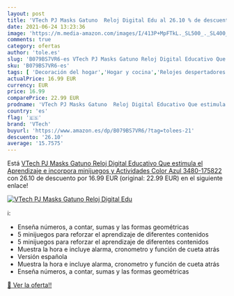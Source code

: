 ```yaml
---
layout: post
title: 'VTech PJ Masks Gatuno  Reloj Digital Edu al 26.10 % de descuento'
date: 2021-06-24 13:23:36
image: 'https://m.media-amazon.com/images/I/413P+MpFTkL._SL500_._SL400_.jpg'
comments: true
category: ofertas
author: 'tole.es'
slug: 'B079BS7VR6-es VTech PJ Masks Gatuno Reloj Digital Educativo Que estimula...'
sku: 'B079BS7VR6-es'
tags: [ 'Decoración del hogar','Hogar y cocina','Relojes despertadores','Relojes y despertadores para el hogar','vtech', ]
actualPrice: 16.99 EUR
currency: EUR
price: 16.99
comparePrice: 22.99 EUR
prodname: 'VTech PJ Masks Gatuno  Reloj Digital Educativo Que estimula el Aprendizaje e incorpora minijuegos y Actividades  Color Azul  3480-175822 '
country: 'es'
flag: '🇪🇸'
brand: 'VTech'
buyurl: 'https://www.amazon.es/dp/B079BS7VR6/?tag=tolees-21'
descuento: '26.10'
average: '15.7575'
---
```


Está [VTech PJ Masks Gatuno  Reloj Digital Educativo Que estimula el Aprendizaje e incorpora minijuegos y Actividades  Color Azul  3480-175822 ](https://www.amazon.es/dp/B079BS7VR6/?tag=tolees-21) con 26.10 de descuento por 16.99 EUR (original: 22.99 EUR) en el siguiente enlace!

[![VTech PJ Masks Gatuno  Reloj Digital Edu](https://m.media-amazon.com/images/I/413P+MpFTkL._SL500_._SL400_.jpg)](https://www.amazon.es/dp/B079BS7VR6/?tag=tolees-21)

ℹ️:

- Enseña números, a contar, sumas y las formas geométricas
- 5 minijuegos para reforzar el aprendizaje de diferentes contenidos
- 5 minijuegos para reforzar el aprendizaje de diferentes contenidos
- Muestra la hora e incluye alarma, cronometro y función de cueta atrás
- Versión española
- Muestra la hora e incluye alarma, cronometro y función de cueta atrás
- Enseña números, a contar, sumas y las formas geométricas

[🛒 Ver la oferta!!](https://www.amazon.es/dp/B079BS7VR6/?tag=tolees-21)
